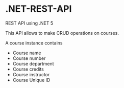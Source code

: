 # .NET-REST-API

REST API using .NET 5

This API allows to make CRUD operations on courses.

A course instance contains 
- Course name
- Course number
- Course department
- Course credits
- Course instructor
- Course Unique ID
